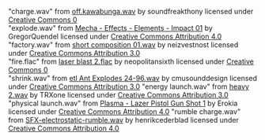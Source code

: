 "charge.wav" from [off.kawabunga.wav](https://freesound.org/people/soundfreakthony/sounds/240944/) by soundfreakthony licensed under [Creative Commons 0](https://creativecommons.org/publicdomain/zero/1.0/)  
"explode.wav" from [Mecha - Effects - Elements - Impact 01](https://freesound.org/people/GregorQuendel/sounds/422114/) by GregorQuendel licensed under [Creative Commons Attribution 4.0](https://creativecommons.org/licenses/by/4.0/)  
"factory.wav" from [short composition 01.wav](https://freesound.org/people/neizvestnost/sounds/184464/) by neizvestnost licensed under [Creative Commons Attribution 3.0](https://creativecommons.org/licenses/by/3.0/)  
"fire.flac" from [laser blast 2.flac](https://freesound.org/people/neopolitansixth/sounds/582463/) by neopolitansixth licensed under [Creative Commons 0](https://creativecommons.org/publicdomain/zero/1.0/)  
"shrink.wav" from [etl Ant Explodes 24-96.wav](https://freesound.org/people/cmusounddesign/sounds/95885/) by cmusounddesign licensed under [Creative Commons Attribution 3.0](https://creativecommons.org/licenses/by/3.0/)
"energy launch.wav" from [heavy 2.wav](https://freesound.org/people/TRXone/sounds/475143/) by TRXone licensed under [Creative Commons Attribution 3.0](https://creativecommons.org/licenses/by/3.0/)
"physical launch.wav" from [Plasma - Lazer Pistol Gun Shot 1](https://freesound.org/people/Erokia/sounds/427396/) by Erokia licensed under [Creative Commons Attribution 4.0](https://creativecommons.org/licenses/by/3.0/)
"rumble charge.wav" from [SFX-electrostatic-rumble.wav](https://freesound.org/people/henrikcederblad/sounds/620170/) by henrikcederblad licensed under [Creative Commons Attribution 4.0](https://creativecommons.org/licenses/by/3.0/)
